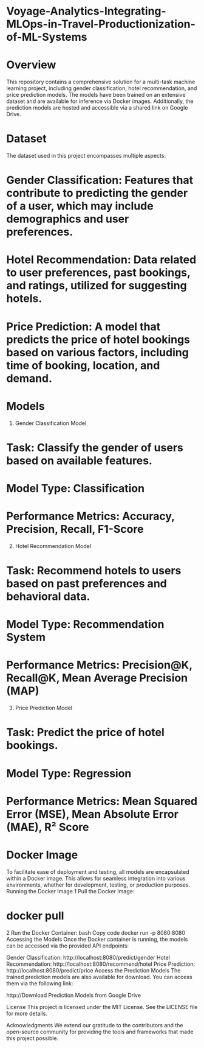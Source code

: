 # Voyage-Analytics-Integrating-MLOps-in-Travel-Productionization-of-ML-Systems
# Overview
This repository contains a comprehensive solution for a multi-task machine learning project, including gender classification, hotel recommendation, and price prediction models. The models have been trained on an extensive dataset and are available for inference via Docker images. Additionally, the prediction models are hosted and accessible via a shared link on Google Drive.

# Dataset
The dataset used in this project encompasses multiple aspects:

# Gender Classification: Features that contribute to predicting the gender of a user, which may include demographics and user preferences.
# Hotel Recommendation: Data related to user preferences, past bookings, and ratings, utilized for suggesting hotels.
# Price Prediction: A model that predicts the price of hotel bookings based on various factors, including time of booking, location, and demand.
# Models
1. Gender Classification Model
# Task: Classify the gender of users based on available features.
# Model Type: Classification
# Performance Metrics: Accuracy, Precision, Recall, F1-Score
2. Hotel Recommendation Model
# Task: Recommend hotels to users based on past preferences and behavioral data.
# Model Type: Recommendation System
# Performance Metrics: Precision@K, Recall@K, Mean Average Precision (MAP)
3. Price Prediction Model
# Task: Predict the price of hotel bookings.
# Model Type: Regression
# Performance Metrics: Mean Squared Error (MSE), Mean Absolute Error (MAE), R² Score
# Docker Image
To facilitate ease of deployment and testing, all models are encapsulated within a Docker image. This allows for seamless integration into various environments, whether for development, testing, or production purposes.
Running the Docker Image
1 Pull the Docker Image:
# docker pull <docker-image-name>
2 Run the Docker Container: bash Copy code docker run -p 8080:8080 Accessing the Models Once the Docker container is running, the models can be accessed via the provided API endpoints:

Gender Classification: http://localhost:8080/predict/gender Hotel Recommendation: http://localhost:8080/recommend/hotel Price Prediction: http://localhost:8080/predict/price Access the Prediction Models The trained prediction models are also available for download. You can access them via the following link:

 http://Download Prediction Models from Google Drive

License This project is licensed under the MIT License. See the LICENSE file for more details.

Acknowledgments We extend our gratitude to the contributors and the open-source community for providing the tools and frameworks that made this project possible.
